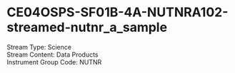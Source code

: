 # CE04OSPS-SF01B-4A-NUTNRA102-streamed-nutnr_a_sample

Stream Type: Science<br>
Stream Content: Data Products<br>
Instrument Group Code: NUTNR<br>

